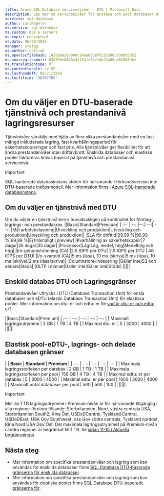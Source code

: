 ```yaml
---
title: Azure SQL Database servicenivåer - DTU | Microsoft Docs
description: Läs mer om servicenivåer för enstaka och pool databaser att tillhandahålla prestandanivåer och lagringsstorlek.
services: sql-database
author: CarlRabeler
ms.service: sql-database
ms.custom: DBs & servers
ms.topic: conceptual
ms.date: 06/20/2018
manager: craigg
ms.author: carlrab
ms.openlocfilehash: 143bbde2da990c146e63b8f0216388c03ddd5852
ms.sourcegitcommit: 638599eb548e41f341c54e14b29480ab02655db1
ms.translationtype: MT
ms.contentlocale: sv-SE
ms.lasthandoff: 06/21/2018
ms.locfileid: "36307765"
---
```

# <a name="choosing-a-dtu-based-service-tier-performance-level-and-storage-resources"></a>Om du väljer en DTU-baserade tjänstnivå och prestandanivå lagringsresurser 

Tjänstnivåer särskiljs med hjälp av flera olika prestandanivåer med en fast mängd inkluderade lagring, fast kvarhållningsperiod för säkerhetskopieringar och fast pris. Alla tjänstnivåer ger flexibilitet för att ändra prestandanivåer utan driftavbrott. Enskilda databaser och elastiska pooler faktureras timvis baserat på tjänstnivå och prestandanivå servicenivå.

> [!IMPORTANT]
> SQL-hanterade databasinstans stöder för närvarande i förhandsversion inte DTU-baserade inköpsmodell. Mer information finns i [Azure SQL-hanterade databasinstans](sql-database-managed-instance.md). 

## <a name="choosing-a-dtu-based-service-tier"></a>Om du väljer en tjänstnivå med DTU

Om du väljer en tjänstnivå beror huvudsakligen på kontinuitet för företag-, lagrings- och prestandakrav.
||Basic|Standard|Premium|
| :-- | --: |--:| --:| --:| 
|Mål arbetsbelastning|Utveckling och produktion|Utveckling och produktion|Utveckling och produktion||
|SLA för drifttid|99,99 %|99,99 %|99,99 %|Ej tillämpligt i preview|
|Kvarhållning av säkerhetskopior|7 dagar|35 dagar|35 dagar|
|Processor|Låg|Låg, medel, hög|Medelhög och hög|
|I/o-genomströmning (CA) |2.5 IOPS per DTU| 2.5 IOPS per DTU | 48 IOPS per DTU|
|I/o-svarstid (CA)|5 ms (läsa), 10 ms (skriva)|5 ms (läsa), 10 ms (skriva)|2 ms (läsa/skriva)|
|Columnstore-indexering |Gäller inte|S3 och senare|Stöds|
|OLTP i minnet|Gäller inte|Gäller inte|Stöds|
|||||

## <a name="single-database-dtu-and-storage-limits"></a>Enskild databas DTU och Lagringsgränser

Prestandanivåer uttrycks i DTU (Database Transaction Unit) för enkla databaser och eDTU (elastic Database Transaction Unit) för elastiska pooler. Mer information om dtu: er och edtu: er Se [vad är dtu: er och edtu: er](sql-database-what-is-a-dtu.md)?

||Basic|Standard|Premium|
| :-- | --: | --: | --: | --: |
| Maximalt lagringsutrymme | 2 GB | 1 TB | 4 TB  | 
| Maximal dtu: er | 5 | 3000 | 4000 | |
||||||

## <a name="elastic-pool-edtu-storage-and-pooled-database-limits"></a>Elastisk pool-eDTU-, lagrings- och delade databasen gränser

| | **Basic** | **Standard** | **Premium** | 
| :-- | --: | --: | --: | --: |
| Maximala lagringsstorleken per databas  | 2 GB | 1 TB | 1 TB | 
| Maximala lagringsstorleken per pool | 156 GB | 4 TB | 4 TB | 
| Maximal edtu: er per databas | 5 | 3000 | 4000 | 
| Maximal edtu: er per pool | 1600 | 3000 | 4000 | 
| Maximalt antal databaser per pool | 500  | 500 | 100 | 
||||||

> [!IMPORTANT]
> Mer än 1 TB lagringsutrymme i Premium-nivån är för närvarande tillgänglig i alla regioner förutom följande: Storbritannien, Nord, västra centrala USA, Storbritannien South2, Kina Öst, USDoDCentral, Tyskland Central, USDoDEast, USA Gov Southwest, oss Gov södra centrala, Tyskland nordöst, Kina Nord USA Gov Öst. Det maximala lagringsutrymmet på Premium-nivån i andra regioner är begränsat till 1 TB. Se [sidan 11-15 i Aktuella begränsningar](sql-database-dtu-resource-limits-single-databases.md#single-database-limitations-of-p11-and-p15-when-the-maximum-size-greater-than-1-tb).  

## <a name="next-steps"></a>Nästa steg

- Mer information om specifika prestandanivåer och lagring som kan användas för enskilda databaser finns [SQL Database DTU-baserade gränserna för enskilda databaser](sql-database-dtu-resource-limits-single-databases.md#single-database-storage-sizes-and-performance-levels).
- Mer information om specifika prestandanivåer och lagring som kan användas för elastiska pooler finns [SQL Database DTU-baserade gränserna för](sql-database-dtu-resource-limits-elastic-pools.md#elastic-pool-storage-sizes-and-performance-levels).